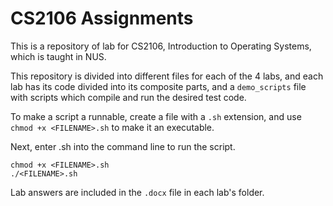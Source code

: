 # CS2106 Assignments

This is a repository of lab for CS2106, Introduction to Operating Systems, which is taught in NUS.

This repository is divided into different files for each of the 4 labs, and each lab has its code divided into its
composite parts, and a `demo_scripts` file with scripts which compile and run the desired test code.

To make a script a runnable, create a file with a `.sh` extension, and use `chmod +x <FILENAME>.sh`
to make it an executable.

Next, enter <FILENAME>.sh into the command line to run the script.

```shell
chmod +x <FILENAME>.sh
./<FILENAME>.sh
```
Lab answers are included in the `.docx` file in each lab's folder.
